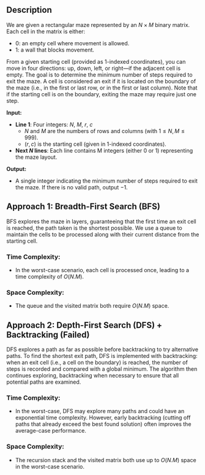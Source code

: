 ## Description
We are given a rectangular maze represented by an $N \times M$ binary matrix. Each cell in the matrix is either:
- $0$: an empty cell where movement is allowed.
- $1$: a wall that blocks movement.

From a given starting cell (provided as 1-indexed coordinates), you can move in four directions: up, down, left, or right—if the adjacent cell is empty. The goal is to determine the minimum number of steps required to exit the maze. A cell is considered an exit if it is located on the boundary of the maze (i.e., in the first or last row, or in the first or last column). Note that if the starting cell is on the boundary, exiting the maze may require just one step.

**Input:**
- **Line 1**: Four integers: $N$, $M$, $r$, $c$  
  - $N$ and $M$ are the numbers of rows and columns (with $1 \leq N, M \leq 999$).
  - $(r, c)$ is the starting cell (given in 1-indexed coordinates).
- **Next $N$ lines**: Each line contains M integers (either $0$ or $1$) representing the maze layout.

**Output:**
- A single integer indicating the minimum number of steps required to exit the maze. If there is no valid path, output $-1$.

## Approach 1: Breadth-First Search (BFS)
BFS explores the maze in layers, guaranteeing that the first time an exit cell is reached, the path taken is the shortest possible. We use a queue to maintain the cells to be processed along with their current distance from the starting cell.

### Time Complexity:
- In the worst-case scenario, each cell is processed once, leading to a time complexity of $O(N.M)$.

### Space Complexity:
- The queue and the visited matrix both require $O(N.M)$ space.

## Approach 2: Depth-First Search (DFS) + Backtracking (Failed)
DFS explores a path as far as possible before backtracking to try alternative paths. To find the shortest exit path, DFS is implemented with backtracking: when an exit cell (i.e., a cell on the boundary) is reached, the number of steps is recorded and compared with a global minimum. The algorithm then continues exploring, backtracking when necessary to ensure that all potential paths are examined.

### Time Complexity:
- In the worst-case, DFS may explore many paths and could have an exponential time complexity. However, early backtracking (cutting off paths that already exceed the best found solution) often improves the average-case performance.

### Space Complexity:
- The recursion stack and the visited matrix both use up to $O(N.M)$ space in the worst-case scenario.
